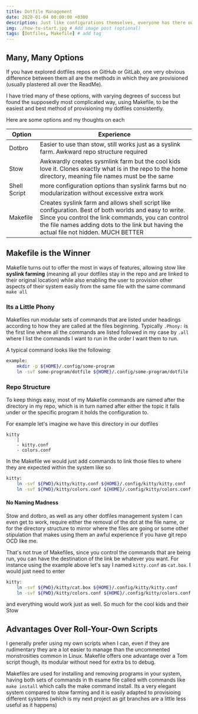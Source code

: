 ```yaml
---
title: Dotfile Management
date: 2020-01-04 00:00:00 +0300
description: Just like configurations themselves, everyone has there own method of managing dotfiles. Here I describe how I use Makefile to provision mine.
img: ./how-to-start.jpg # Add image post (optional)
tags: [Dotfiles, Makefile] # add tag
---
```


## Many, Many Options

If you have explored dotfiles repos on GitHub or GitLab, one very obvious difference between them all are the methods in which they are provisioned (usually plastered all over the ReadMe).

I have tried many of these options, with varying degrees of success but found the supposedly most complicated way, using Makefile, to be the easiest and best method of provisioning my dotfiles consistently.

Here are some options and my thoughts on each

| Option       | Experience                                                                                                                                                                                                                                             |
| ------------ | ------------------------------------------------------------------------------------------------------------------------------------------------------------------------------------------------------------------------------------------------------ |
| Dotbro       | Easier to use than stow, still works just as a syslink farm. Awkward repo structure required                                                                                                                                                           |
| Stow         | Awkwardly creates sysmlink farm but the cool kids love it. Clones exactly what is in the repo to the home directory, meaning file names must be the same                                                                                               |
| Shell Script | more configuration options than syslink farms but no modularization without excessive extra work                                                                                                                                                       |
| Makefile     | Creates syslink farm and allows shell script like configuration. Best of both worlds and easy to write. Since you control the link commands, you can control the file names adding dots to the link but having the actual file not hidden. MUCH BETTER |

## Makefile is the Winner

Makefile turns out to offer the most in ways of features, allowing stow like **syslink farming** (meaning all your dotfiles stay in the repo and are linked to their original location) while also enabling the user to provision other aspects of their system easily from the same file with the same command `make all`

### Its a Little Phony

Makefiles run modular sets of commands that are listed under headings according to how they are called at the files beginning. Typically `.Phony:` is the first line where all the commands are listed followed in my case by `.all` where I list the commands I want to run in the order I want them to run.

A typical command looks like the following:

```bash
example:
    mkdir -p ${HOME}/.config/some-program
    ln -svf some-program/dotfile ${HOME}/.config/some-program/dotfile
```

### Repo Structure

To keep things easy, most of my Makefile commands are named after the directory in my repo, which is in turn named after either the topic it falls under or the specific program it holds the configuration to. 

For example let's imagine we have this directory in our dotfiles  
```$xslt
kitty
    |
    - kitty.conf
    - colors.conf

```
In the Makefile we would just add commands to link those files to where they are expected within the system like so 
```bash
kitty:
    ln -svf ${PWD}/kitty/kitty.conf ${HOME}/.config/kitty/kitty.conf
    ln -svf ${PWD}/kitty/colors.conf ${HOME}/.config/kitty/colors.conf
```

#### No Naming Madness
Stow and dotbro, as well as any other dotfiles management system I can even get to work, require either the removal of the dot at the file name, or for the directory structure to mirror where the files are going or some other stipulation that makes using them an awful experience if you have git repo OCD like me. 

That's not true of Makefiles, since you control the commands that are being run, you can have the destination of the link be whatever you want. For instance using the example above let's say I named `kitty.conf` as `cat.box`. I would just need to enter

```bash
kitty:
    ln -svf ${PWD}/kitty/cat.box ${HOME}/.config/kitty/kitty.conf
    ln -svf ${PWD}/kitty/colors.conf ${HOME}/.config/kitty/colors.conf
```
and everything would work just as well. So much for the cool kids and their Stow

## Advantages Over Roll-Your-Own Scripts
I generally prefer using my own scripts when I can, even if they are rudimentary they are a lot easier to manage than the uncommented monstrosities common in Linux. Makefile offers one advantage over a Tom script though, its modular without need for extra bs to debug. 

Makefiles are used for installing and removing programs in your system, having both sets of commands in th esame file called with commands like `make install` which calls the make command install. Its a very elegant system compared to stow farming and it is easily adapted to provisioing different systems (which is my next project as git branches are a little less useful as it happens)